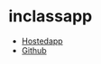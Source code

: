 # inclassapp
- [Hostedapp](https://github.com/milindar/inclassapp)
- [Github](https://github.com/milindar/inclassapp)
